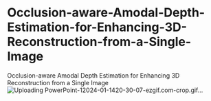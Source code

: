 # Occlusion-aware-Amodal-Depth-Estimation-for-Enhancing-3D-Reconstruction-from-a-Single-Image
 Occlusion-aware Amodal Depth Estimation for  Enhancing 3D Reconstruction from a Single Image
![Uploading PowerPoint-12024-01-1420-30-07-ezgif.com-crop.gif…]()

